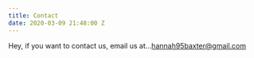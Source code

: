 ```yaml
---
title: Contact
date: 2020-03-09 21:48:00 Z
---
```


Hey, if you want to contact us, email us at...[hannah95baxter@gmail.com](mailto:hannah95baxter@gmail.com)